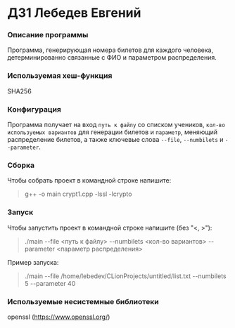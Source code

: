 # ДЗ1 Лебедев Евгений
### Описание программы
Программа, генерирующая номера билетов для каждого человека, детерминированно связанные с ФИО и параметром распределения.

### Используемая хеш-функция
SHA256

### Конфигурация
Программа получает на вход `путь к файлу` со списком учеников, `кол-во используемых вариантов` для генерации билетов и `параметр`, меняющий распределение билетов, а также ключевые слова `--file`, `--numbilets` и `--parameter`.

### Сборка
Чтобы собрать проект в командной строке напишите: 
> g++ -o main crypt1.cpp -lssl -lcrypto

### Запуск
Чтобы запустить проект в командной строке напишите (без "<, >"): 
> ./main --file <путь к файлу> --numbilets <кол-во вариантов> --parameter <параметр распределения>

Пример запуска:
> ./main --file /home/lebedev/CLionProjects/untitled/list.txt --numbilets 5 --parameter 40

### Используемые несистемные библиотеки
openssl (https://www.openssl.org/)
